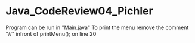 # Java_CodeReview04_Pichler
Program can be run in "Main.java"
To print the menu remove the comment "//" infront of printMenu(); on line 20
